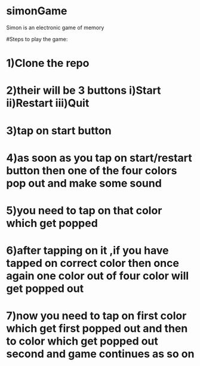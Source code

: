 # simonGame
Simon is an electronic game of memory 

#Steps to play the game:
# 1)Clone the repo
# 2)their will be 3 buttons i)Start ii)Restart iii)Quit
# 3)tap on start button
# 4)as soon as you tap on start/restart button then one of the four colors pop out and make some sound 
# 5)you need to tap on that color which get popped 
# 6)after tapping on it ,if you have tapped on correct color then once again one color out of four color will get popped out
# 7)now you need to tap on first color which get first popped out and then to color which get popped out second and game continues as so on
